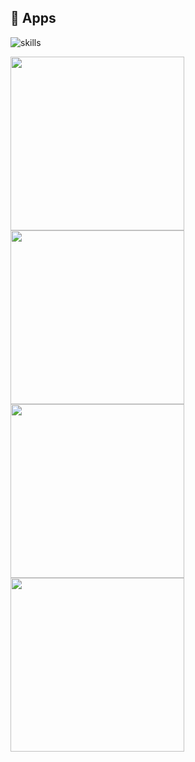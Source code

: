 <h2>🐋 Apps</h2>

![skills](https://skillicons.dev/icons?i=flutter,dart,python,fastapi,supabase,postgres,redis,docker,&theme=dark)

<p align="left">
    <a href="https://github.com/Uksivt/Hermes"><img width="278" src="https://denvercoder1-github-readme-stats.vercel.app/api/pin/?username=Uksivt&repo=Hermes&theme=prussian&hide_border=true&show_icons=true"></a>
    <a href="https://github.com/Uksivt/Medusa"><img width="278" src="https://denvercoder1-github-readme-stats.vercel.app/api/pin/?username=Uksivt&repo=Medusa&theme=prussian&hide_border=true&show_icons=true"></a>
    <a href="https://github.com/Uksivt/Gefest"><img width="278" src="https://denvercoder1-github-readme-stats.vercel.app/api/pin/?username=Uksivt&repo=Gefest&theme=prussian&hide_border=true&show_icons=true"></a>
    <a href="https://github.com/Uksivt/Chronos"><img width="278" src="https://denvercoder1-github-readme-stats.vercel.app/api/pin/?username=Uksivt&repo=Chronos&theme=prussian&hide_border=true&show_icons=true"></a>
</p>
<!--

**Here are some ideas to get you started:**

🙋‍♀️ A short introduction - what is your organization all about?
🌈 Contribution guidelines - how can the community get involved?
👩‍💻 Useful resources - where can the community find your docs? Is there anything else the community should know?
🍿 Fun facts - what does your team eat for breakfast?
🧙 Remember, you can do mighty things with the power of [Markdown](https://docs.github.com/github/writing-on-github/getting-started-with-writing-and-formatting-on-github/basic-writing-and-formatting-syntax)
-->
